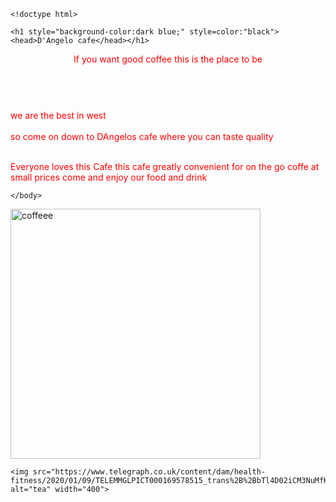 	<!doctype html>
<html>
 
 <style>
body {
  background-image: url('https://www.google.com/search?q=coffee+images&rlz=1C1GCEU_enNZ905NZ905&source=lnms&tbm=isch&sa=X&ved=2ahUKEwjQk-nerYLqAhUazTgGHUSPC0oQ_AUoAXoECBIQAw&biw=1440&bih=740&safe=active&ssui=on#imgrc=gFhwT_KkWE9b_M" alt="coffe" width="600'(
}
</style>
   
    <h1 style="background-color:dark blue;" style=color:"black"><head>D'Angelo cafe</head></h1>

 
<header style="color:red;">If you want good coffee this is the place to be</header>
  <br>      
  <section style="color:red;">we are the best in west</section>
    <br>    
  <footer style="color:red;">so come on down to DAngelos cafe where you can taste quality</footer>
      <br>
  <p style="color:red;">
	Everyone loves this Cafe this cafe greatly convenient for on the go coffe at small prices come and enjoy our food and drink
    </p>
   
    </body>
<img src="https://foodstuffmall.com/wp-content/uploads/2020/02/Make-Your-Celebrations-a-Bit-More-Joyful-By-Serving-Coffee.jpg" alt="coffeee" width="400">
   
    <img src="https://www.telegraph.co.uk/content/dam/health-fitness/2020/01/09/TELEMMGLPICT000169578515_trans%2B%2BbTl4D02iCM3NuMfK2RT0HTjsyN2j3JnAYXPi059mk8g.jpeg" alt="tea" width="400">
   
</html>
